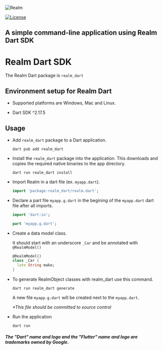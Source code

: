 ![Realm](https://github.com/realm/realm-dart/raw/main/logo.png)

[![License](https://img.shields.io/badge/License-Apache-blue.svg)](LICENSE)

## A simple command-line application using Realm Dart SDK

# Realm Dart SDK 

The Realm Dart package is `realm_dart`

## Environment setup for Realm Dart

* Supported platforms are Windows, Mac and Linux.

* Dart SDK ^2.17.5

## Usage

* Add `realm_dart` package to a Dart application.

    ```
    dart pub add realm_dart
    ```

* Install the `realm_dart` package into the application. This downloads and copies the required native binaries to the app directory.

    ```
    dart run realm_dart install
    ``` 
* Import Realm in a dart file (ex. `myapp.dart`).

    ```dart
    import 'package:realm_dart/realm.dart';
    ```

* Declare a part file `myapp.g.dart` in the begining of the `myapp.dart` dart file after all imports.

    ```dart
    import 'dart:io';

    part 'myapp.g.dart';
    ```

* Create a data model class.

    It should start with an underscore `_Car` and be annotated with `@RealmModel()`

    ```dart
    @RealmModel()
    class _Car {
      late String make;
    }
    ```

* To generate RealmObject classes with realm_dart use this command.

    ```
    dart run realm_dart generate
    ```
    A new file `myapp.g.dart` will be created next to the `myapp.dart`.
    
    _*This file should be committed to source control_


*  Run the application

    ```
    dart run
    ```

##### The "Dart" name and logo and the "Flutter" name and logo are trademarks owned by Google. 

